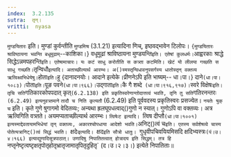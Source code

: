 ```yaml
---
index:  3.2.135
sutra:  तृन्।
vritti:  nyasa
---
```


`मुण्डयितारः` इति। मुण्डां कुर्वन्तीति `मुण्डमिश्र` (3.1.21) इत्यादिना णिच्, इष्ठवद्भावेन टिलोपः। `{मुण्डयितारः श्राविष्ठायना भवन्ति बधूमूढाम्`--काशिका।} वधूमूढां श्राविष्ठायना मुण्डयन्ति` इति। एतेषां कुलधर्मः। `आह्वरकाः श्राद्धे सिद्धेऽन्नमपहरन्ति` इति। एतेषामाचारः। यः कटं साधु करोतीति स कत्र्ता कटमिति। खेटं यो लीलया गच्छति स साधु गच्छति।
`तृन्विधौ` इत्यादि। अताच्छील्यार्थ आरम्भः। अ()स्मस्तृन्विधावनुपसर्गस्य धातोस्तृन् वक्तव्य ऋत्विक्ष्वभिधेयेषु। `होता` इति। `हु {दानादनयोः। आदाने इत्येके।प्रीणनेऽपि इति भाष्यम्-- धा।पा।} दाने` (धा।पा।१०८३)। `पोता` इति। `पूङ पवने` (धा।पा।९६६)। `उद्गाता` इति। `कै गै शब्दे` (धा।पा।९१६,९१७)।`स्वरे विक्षेषः` इति। तृचि सति `गतिकारकोपपदात् कृत्` (6.2.138) इति प्रकृतिस्वरेणान्तोदात्तत्वं भवति, तृनि तु सति `गतिरनन्तरः` (6.2.49) इत्यनुवत्र्तमाने` `तादौ च निति कृत्यतौ` (6.2.49) इति पूर्ववदस्य प्रकृतिस्वरः प्रसज्येत।
`नयतेः षुक् च` इति। कृते गुणे षुगागमो वेदितव्यः; अन्यथा ह्रलघूपधत्वाद्()गुणो न स्यात्। गुणोऽपि वा वक्तव्यः। अत्र ऋत्विगिति वत्र्तते। अयमप्यताच्छील्यार्थ आरम्भः।
`त्विषेःट इत्यादि। `त्विष दीप्तौ` (धा।पा।१००१) इत्यस्माद्देवतायामभिधेयां तृन् वक्तव्यः, अकारश्चोपधाया आदेशो भवति। `अनिट्()त्वं च`इति। एतस्य सर्वशेषत्वे चास्य पोतेत्यत्रानिट्()त्वं सिद्धं भवति।
`क्षदेः`इत्यादि। `क्षद`इति सौत्रो धातुः। `गुधृवीपचिवयियमिसदि क्षदिभ्यस्त्रः`(पं।उ।४।१६६) इत्याद्युणादिसूत्रपाठात्। उणादिषु निपातितत्वात् होत्रादय इति सिद्धम्। तत्र हि `नप्तृनेष्टृत्वष्टृक्षतृपोतृहोतृभ्रातृजामातृपितृदुहितृ` (द।उ।२।३।) इत्येते निपातिताः॥
